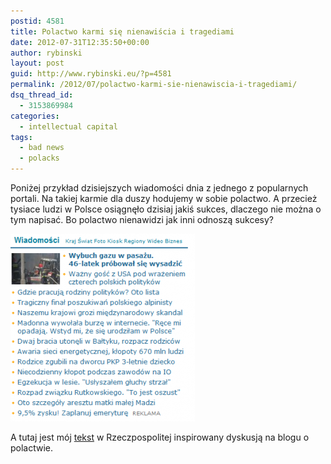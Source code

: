 ```yaml
---
postid: 4581
title: Polactwo karmi się nienawiścia i tragediami
date: 2012-07-31T12:35:50+00:00
author: rybinski
layout: post
guid: http://www.rybinski.eu/?p=4581
permalink: /2012/07/polactwo-karmi-sie-nienawiscia-i-tragediami/
dsq_thread_id:
  - 3153869984
categories:
  - intellectual capital
tags:
  - bad news
  - polacks
---
```

Poniżej przykład dzisiejszych wiadomości dnia z jednego z popularnych portali. Na takiej karmie dla duszy hodujemy w sobie polactwo. A przecież tysiace ludzi w Polsce osiągnęło dzisiaj jakiś sukces, dlaczego nie można o tym napisać. Bo polactwo nienawidzi jak inni odnoszą sukcesy?

<p style="text-align: left;">
  <a href="/uploads/2012/07/Zle_wiadomosci.png"><img class="size-medium wp-image-4582 aligncenter" title="Zle_wiadomosci" src="/uploads/2012/07/Zle_wiadomosci-295x300.png" alt="" width="295" height="300" /></a>
</p>

<p style="text-align: left;">
  A tutaj jest mój <a href="http://www.rp.pl/artykul/921638,921667-Kult--sukcesu.html">tekst</a> w Rzeczpospolitej inspirowany dyskusją na blogu o polactwie.
</p>
